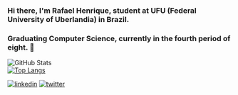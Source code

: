 ### Hi there, I'm Rafael Henrique, student at UFU (Federal University of Uberlandia) in Brazil. 
### Graduating Computer Science, currently in the fourth period of eight. 👋

<!--
**rafaelhguimaraes/rafaelhguimaraes** is a ✨ _special_ ✨ repository because its `README.md` (this file) appears on your GitHub profile.

Here are some ideas to get you started:

- 🔭 I’m currently working on ...
- 🌱 I’m currently learning ...
- 👯 I’m looking to collaborate on ...
- 🤔 I’m looking for help with ...
- 💬 Ask me about ...
- 📫 How to reach me: ...
- 😄 Pronouns: ...
- ⚡ Fun fact: ...
-->

![GitHub Stats](https://github-readme-stats.vercel.app/api?username=rafaelhguimaraes&theme=radical) <br>
[![Top Langs](https://github-readme-stats.vercel.app/api/top-langs/?username=rafaelhguimaraes)](https://github.com/anuraghazra/github-readme-stats) <br>

[![linkedin](https://img.shields.io/badge/linkedin-0A66C2?style=for-the-badge&logo=linkedin&logoColor=white)]([https://www.linkedin.com/](https://www.linkedin.com/in/rafaelhguimaraes/))
[![twitter](https://img.shields.io/badge/twitter-1DA1F2?style=for-the-badge&logo=twitter&logoColor=white)]([https://twitter.com/](https://twitter.com/rafael_guima03))

